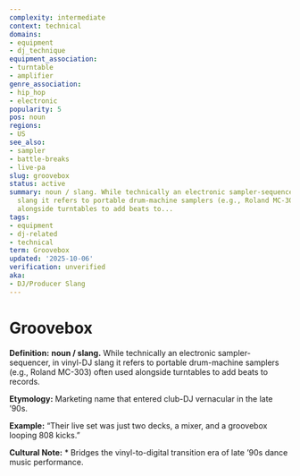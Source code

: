 ```yaml
---
complexity: intermediate
context: technical
domains:
- equipment
- dj_technique
equipment_association:
- turntable
- amplifier
genre_association:
- hip_hop
- electronic
popularity: 5
pos: noun
regions:
- US
see_also:
- sampler
- battle-breaks
- live-pa
slug: groovebox
status: active
summary: noun / slang. While technically an electronic sampler-sequencer, in vinyl-DJ
  slang it refers to portable drum-machine samplers (e.g., Roland MC-303) often used
  alongside turntables to add beats to...
tags:
- equipment
- dj-related
- technical
term: Groovebox
updated: '2025-10-06'
verification: unverified
aka:
- DJ/Producer Slang
---
```


# Groovebox

**Definition:** **noun / slang.** While technically an electronic sampler-sequencer, in vinyl-DJ slang it refers to portable drum-machine samplers (e.g., Roland MC-303) often used alongside turntables to add beats to records.

**Etymology:** Marketing name that entered club-DJ vernacular in the late ’90s.

**Example:** “Their live set was just two decks, a mixer, and a groovebox looping 808 kicks.”

**Cultural Note:** * Bridges the vinyl-to-digital transition era of late ’90s dance music performance.

